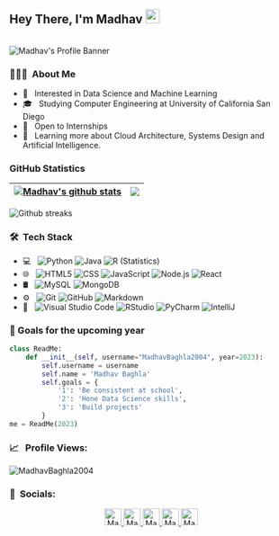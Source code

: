 ## Hey There, I'm Madhav <img src="https://media.giphy.com/media/hvRJCLFzcasrR4ia7z/giphy.gif" width="25px">


<br>

<img align="center" src="https://clre.ucsd.edu/wp-content/uploads/2019/11/resources-header.jpg" alt="Madhav's  Profile Banner">

</br>  


<h3> 👨🏻‍💻 &nbsp;About Me </h3>

- 🤔 &nbsp; Interested in Data Science and Machine Learning
- 🎓 &nbsp; Studying Computer Engineering at University of California San Diego
- 💼 &nbsp; Open to Internships
- 🌱 &nbsp; Learning more about Cloud Architecture, Systems Design and Artificial Intelligence.

### GitHub Statistics

| <a href="https://github.com/MadhavBaghla2004/github-readme-stats"><img align="center" src="https://github-readme-stats.vercel.app/api?username=MadhavBaghla2004&include_all_commits=true&count_private=true&show_icons=true&theme=radical" alt="Madhav's github stats" /></a> | <a href="https://github.com/MadhavBaghla2004/github-readme-stats"><img align="center" src="https://github-readme-stats.vercel.app/api/top-langs/?username=MadhavBaghla2004&layout=compact&text_color=daf7dc&bg_color=151515" /></a> |
| ------------- | ------------- |

<div align="left">
<img src="https://github-readme-streak-stats.herokuapp.com/?user=MadhavBaghla2004&theme=black-ice&hide_border=true&stroke=0000&background=0D1117&ring=e05397&fire=e05397&currStreakLabel=e05397"
alt="Github streaks">
</div>

<h3> 🛠 &nbsp;Tech Stack</h3>

- 💻 &nbsp;
  ![Python](https://img.shields.io/badge/-Python-333333?style=flat&logo=python&logoColor=117fed)
  ![Java](https://img.shields.io/badge/Java-333333?style=flat&logo=openjdk&logoColor=c90076)
  ![R (Statistics)](https://img.shields.io/badge/-R-333333?style=flat&logo=R&logoColor=276DC3)
- 🌐 &nbsp;
  ![HTML5](https://img.shields.io/badge/-HTML5-333333?style=flat&logo=HTML5)
  ![CSS](https://img.shields.io/badge/-CSS-333333?style=flat&logo=CSS3&logoColor=1572B6)
  ![JavaScript](https://img.shields.io/badge/-JavaScript-333333?style=flat&logo=javascript)
  ![Node.js](https://img.shields.io/badge/-Node.js-333333?style=flat&logo=node.js)
  ![React](https://img.shields.io/badge/-React-333333?style=flat&logo=react)
- 🛢 &nbsp;
  ![MySQL](https://img.shields.io/badge/-MySQL-333333?style=flat&logo=mysql)
  ![MongoDB](https://img.shields.io/badge/-MongoDB-333333?style=flat&logo=mongodb)
- ⚙️ &nbsp;
  ![Git](https://img.shields.io/badge/-Git-333333?style=flat&logo=git)
  ![GitHub](https://img.shields.io/badge/-GitHub-333333?style=flat&logo=github)
  ![Markdown](https://img.shields.io/badge/-Markdown-333333?style=flat&logo=markdown)
- 🔧 &nbsp;
  ![Visual Studio Code](https://img.shields.io/badge/-Visual%20Studio%20Code-333333?style=flat&logo=visual-studio-code&logoColor=007ACC)
  ![RStudio](https://img.shields.io/badge/-RStudio-333333?style=flat&logo=rstudio)
  ![PyCharm](https://img.shields.io/badge/PyCharm-333333?&style=flate&logo=PyCharm&logoColor=55e22d)
  ![IntelliJ](https://img.shields.io/badge/IntelliJ_IDEA-333333?style=flat&logo=intellij-idea&logoColor=1572B6)

  


<h3> 🎯&nbsp;Goals for the upcoming year </h3>

```python
class ReadMe:
    def __init__(self, username="MadhavBaghla2004", year=2023):
        self.username = username
        self.name = 'Madhav Baghla'
        self.goals = {
            '1': 'Be consistent at school',
            '2': 'Hone Data Science skills',
            '3': 'Build projects'
        }
me = ReadMe(2023)
```

<h3> 📈 &nbsp; Profile Views:</h3>

 <p align="left"> <img src="https://komarev.com/ghpvc/?username=MadhavBaghla2004&label=Profile%20views&color=00ffff&style=flat" alt="MadhavBaghla2004" /> </p>

<h3> 📱 &nbsp;Socials:</h3>

<p align="center">

  <a href="https://www.linkedin.com/in/madhav-baghla-324004203/">
    <img src="https://www.vectorlogo.zone/logos/linkedin/linkedin-icon.svg" alt="Madhav's LinkedIn Profile" height="30" width="30">
  </a>


  <a href="https://twitter.com/OnlyMB04">
    <img src="https://vectorseek.com/wp-content/uploads/2023/07/Twitter-X-Logo-Vector-01-2.jpg" alt="Madhav's Twitter Profile" height="30" width="30">
  </a>

   <a href="https://discord.com/users/735389282184986744">
    <img src="https://cdn.svgporn.com/logos/discord-icon.svg" alt="Madhav's Discord Profile" height="30" width="30">
  </a>

   <a href="mailto:madhavbaghla4@gmail.com">
    <img src="https://cdn.svgporn.com/logos/google-gmail.svg" alt="Madhav's Gmail Account" height="30" width="30">
  </a>

   <a href="https://github.com/MadhavBaghla">
    <img src="https://encrypted-tbn0.gstatic.com/images?q=tbn:ANd9GcS6H3k5o1hr4luxqjzGWsJEKODInCZKG2Q_Fg&usqp=CAU" alt="Madhav's GitHub Account" height="30" width="30">
  </a>
  
</p>
  

